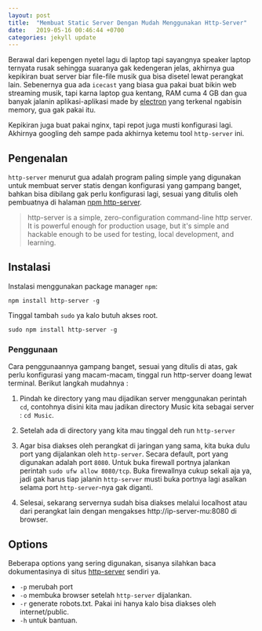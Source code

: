 ```yaml
---
layout: post
title:  "Membuat Static Server Dengan Mudah Menggunakan Http-Server"
date:   2019-05-16 00:46:44 +0700
categories: jekyll update
---
```

Berawal dari kepengen nyetel lagu di laptop tapi sayangnya speaker laptop ternyata rusak sehingga suaranya gak kedengeran jelas, akhirnya gua kepikiran buat server biar file-file musik gua bisa disetel lewat perangkat lain. Sebenernya gua ada ``icecast`` yang biasa gua pakai buat bikin web streaming musik, tapi karna laptop gua kentang, RAM cuma 4 GB dan gua banyak jalanin aplikasi-aplikasi made by [electron](https://electronjs.org/ "electron") yang terkenal ngabisin memory, gua gak pakai itu.

Kepikiran juga buat pakai nginx, tapi repot juga musti konfigurasi lagi. Akhirnya googling deh sampe pada akhirnya ketemu tool ``http-server`` ini.

## Pengenalan

``http-server`` menurut gua adalah program paling simple yang digunakan untuk membuat server statis dengan konfigurasi yang gampang banget, bahkan bisa dibilang gak perlu konfigurasi lagi, sesuai yang ditulis oleh pembuatnya di halaman [npm http-server](https://www.npmjs.com/package/http-server "npm http-server").

> http-server is a simple, zero-configuration command-line http server. It is powerful enough for production usage, but it's simple and hackable enough to be used for testing, local development, and learning.

## Instalasi

Instalasi menggunakan package manager ``npm``:

``npm install http-server -g``

Tinggal tambah ``sudo`` ya kalo butuh akses root.

``sudo npm install http-server -g``

### Penggunaan

Cara penggunaannya gampang banget, sesuai yang ditulis di atas, gak perlu konfigurasi yang macam-macam, tinggal run http-server doang lewat terminal. Berikut langkah mudahnya :

1. Pindah ke directory yang mau dijadikan server menggunakan perintah ``cd``, contohnya disini kita mau jadikan directory Music kita sebagai server : ``cd Music``.

2. Setelah ada di directory yang kita mau tinggal deh run ``http-server``

3. Agar bisa diakses oleh perangkat di jaringan yang sama, kita buka dulu port yang dijalankan oleh ``http-server``. Secara default, port yang digunakan adalah port ``8080``. Untuk buka firewall portnya jalankan perintah ``sudo ufw allow 8080/tcp``. Buka firewallnya cukup sekali aja ya, jadi gak harus tiap jalanin ``http-server`` musti buka portnya lagi asalkan selama port ``http-server``-nya gak diganti.

4. Selesai, sekarang servernya sudah bisa diakses melalui localhost atau dari perangkat lain dengan mengakses http://ip-server-mu:8080 di browser.

## Options

Beberapa options yang sering digunakan, sisanya silahkan baca dokumentasinya di situs [http-server](https://www.npmjs.com/package/http-server "http-server") sendiri ya.

- ``-p`` merubah port
- ``-o`` membuka browser setelah ``http-server`` dijalankan.
- ``-r`` generate robots.txt. Pakai ini hanya kalo bisa diakses oleh internet/public.
- ``-h`` untuk bantuan.
